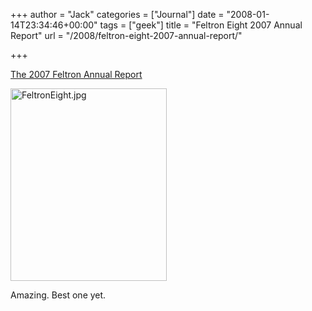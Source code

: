 +++
author = "Jack"
categories = ["Journal"]
date = "2008-01-14T23:34:46+00:00"
tags = ["geek"]
title = "Feltron Eight 2007 Annual Report"
url = "/2008/feltron-eight-2007-annual-report/"

+++

[The 2007 Feltron Annual Report][1]

<img src="/files/FeltronEight.jpg" alt="FeltronEight.jpg" border="0" width="250" height="308" />

Amazing. Best one yet.

 [1]: http://feltron.com/index.php?/content/2007_annual_report/P1/